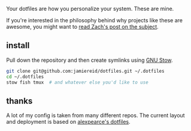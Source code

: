 Your dotfiles are how you personalize your system. These are mine.

If you're interested in the philosophy behind why projects like these are awesome, you might want to [read Zach's post on the subject](http://zachholman.com/2010/08/dotfiles-are-meant-to-be-forked/).

## install
Pull down the repository and then create symlinks using [GNU Stow](https://alexpearce.me/2016/02/managing-dotfiles-with-stow/).

```sh
git clone git@github.com:jamiereid/dotfiles.git ~/.dotfiles
cd ~/.dotfiles
stow fish tmux  # and whatever else you'd like to use
```

## thanks
A lot of my config is taken from many different repos. The current layout and deployment is based on [alexpearce's dotfiles](https://github.com/alexpearce/dotfiles).
